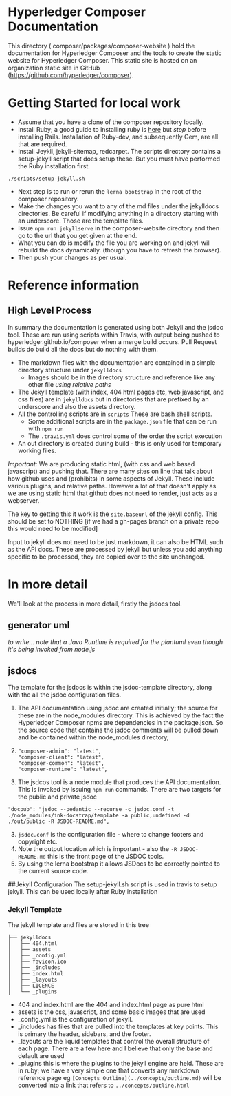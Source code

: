 # Hyperledger Composer Documentation

This directory ( composer/packages/composer-website ) hold the documentation for Hyperledger Composer and the tools to create the static website for Hyperledger Composer. This static site is hosted on an organization static site in GitHub (https://github.com/hyperledger/composer).

# Getting Started for local work
- Assume that you have a clone of the composer repository locally.
- Install Ruby;  a good guide to installing ruby is [here](https://www.digitalocean.com/community/tutorials/how-to-install-ruby-on-rails-with-rbenv-on-ubuntu-16-04) but *stop* before installing Rails.  Installation of Ruby-dev, and subsequently Gem, are all that are required.
- Install Jeykll, jekyll-sitemap, redcarpet.  The scripts directory contains a setup-jekyll script that does setup these. But you must have performed the Ruby installation first.

```
./scripts/setup-jekyll.sh
```

- Next step is to run or rerun the `lerna bootstrap` in the root of the composer repository.
- Make the changes you want to any of the md files under the jekylldocs directories. Be careful if modifying anything in a directory starting with an underscore. Those are the template files.
- Issue `npm run jekyllserve` in the composer-website directory and then go to the url that you get given at the end.
- What you can do is modify the file you are working on and jekyll will rebuild the docs dynamically. (though you have to refresh the browser).
- Then push your changes as per usual.

# Reference information

## High Level Process
In summary the documentation is generated using both Jekyll and the jsdoc tool. These are run using scripts within Travis, with output being pushed to hyperledger.github.io/composer when a merge build occurs. Pull Request builds do build all the docs but do nothing with them.

* The markdown files with the documentation are contained in a simple directory structure under `jekylldocs`
  * Images should be in the directory structure and reference like any other file *using relative paths*
* The Jekyll template (with index, 404 html pages etc, web javascript, and css files) are in  `jekylldocs` but in directories that are prefixed by an underscore and also the assets directory.
* All the controlling scripts are in `scripts` These are bash shell scripts.
    * Some additional scripts are in the `package.json` file that can be run with `npm run`
    * The `.travis.yml` does control some of the order the script execution
* An out directory is created during build - this is only used for temporary working files.

*Important:*  We are producing static html, (with css and web based javascript) and pushing that. There are many sites on line that talk about how github uses and (prohibits) in some aspects of Jekyll. These include various plugins, and relative paths. However a lot of that doesn't apply as we are using static html that github does not need to render, just acts as a webserver.

The key to getting this it work is the `site.baseurl` of the jekyll config. This should be set to NOTHING  [if we had a gh-pages branch on a private repo this would need to be modified]

Input to jekyll does not need to be just markdown, it can also be HTML such as the API docs. These are processed by jekyll but unless you add anything specific to be processed, they are copied over to the site unchanged.

# In more detail
We'll look at the process in more detail, firstly the jsdocs tool.

## generator uml

_to write... note that a Java Runtime is required for the plantuml even though it's being invoked from node.js_

## jsdocs

 The template for the jsdocs is within the jsdoc-template directory, along with the all the jsdoc configuration files.

1. The API documentation using jsdoc are created initially; the source for these are in the node_modules directory. This is achieved by the fact the Hyperledger Composer npms are dependencies in the package.json. So the source code that contains the jsdoc comments will be pulled down and be contained within the node_modules directory,
2.
    ```
    "composer-admin": "latest",
    "composer-client": "latest",
    "composer-common": "latest",
    "composer-runtime": "latest",
    ```
2.  The jsdcos tool is a node module that produces the API documentation.  This is invoked by issuing `npm run` commands. There are two targets for the public and private jsdoc

```
"docpub": "jsdoc --pedantic --recurse -c jsdoc.conf -t ./node_modules/ink-docstrap/template -a public,undefined -d ./out/public -R JSDOC-README.md",
```

3. `jsdoc.conf` is the configuration file - where to change footers and copyright etc.
4. Note the output location which is important - also the `-R JSDOC-README.md`   this is the front page of the JSDOC tools.
5. By using the lerna bootstrap it allows JSDocs to be correctly pointed to the current source code.

##Jekyll Configuration
The setup-jekyll.sh script is used in travis to setup jekyll. This can be used locally after Ruby installation

### Jekyll Template

The jekyll template and files are stored in this tree

```
├── jekylldocs
│   ├── 404.html
│   ├── assets
│   ├── _config.yml
│   ├── favicon.ico
│   ├── _includes
│   ├── index.html
│   ├── _layouts
│   ├── LICENCE
│   └── _plugins
```

* 404 and index.html are the 404 and index.html page as pure html
* assets is the css, javascript, and some basic images that are used
* \_config.yml is the configuration of jekyll.
* \_includes has files that are pulled into the templates at key points. This is primary the header, sidebars, and the footer.
* \_layouts are the liquid templates that control the overall structure of each page. There are a few here and I believe that only the base and default are used
* \_plugins this is where the plugins to the jekyll engine are held. These are in ruby; we have a very simple one that converts any markdown reference page  eg  `[Concepts Outline](../concepts/outline.md)` will be converted into a link that refers to `../concepts/outline.html`
